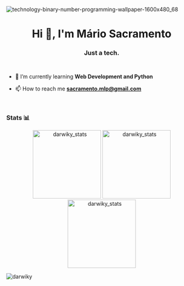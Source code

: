 ![technology-binary-number-programming-wallpaper-1600x480_68](https://user-images.githubusercontent.com/88621342/202923774-e8529a32-8047-4fad-98e0-71b550230481.jpg)
<h1 align="center">Hi 👋, I'm Mário Sacramento</h1>
<h3 align="center">Just a tech.</h3>


<div style="display:flex">
  
- 🌱 I’m currently learning **Web Development and Python**

- 📫 How to reach me **sacramento.mlp@gmail.com**

</div>






### Stats 📊
<p align="center"> 
  <img height="180em" src="https://github-readme-stats.vercel.app/api?username=darwiky&show_icons=true" alt="darwiky_stats" /> 
  <img height="180em" src="https://github-readme-stats.vercel.app/api/top-langs/?username=darwiky&layout=compact" alt="darwiky_stats" />
  <img height="180em" src="https://github-readme-streak-stats.herokuapp.com/?user=darwiky&" alt="darwiky_stats"/>
</p>

<p align="left"> <img src="https://komarev.com/ghpvc/?username=darwiky&label=Profile%20views&color=0e75b6&style=flat" alt="darwiky" /> </p>
